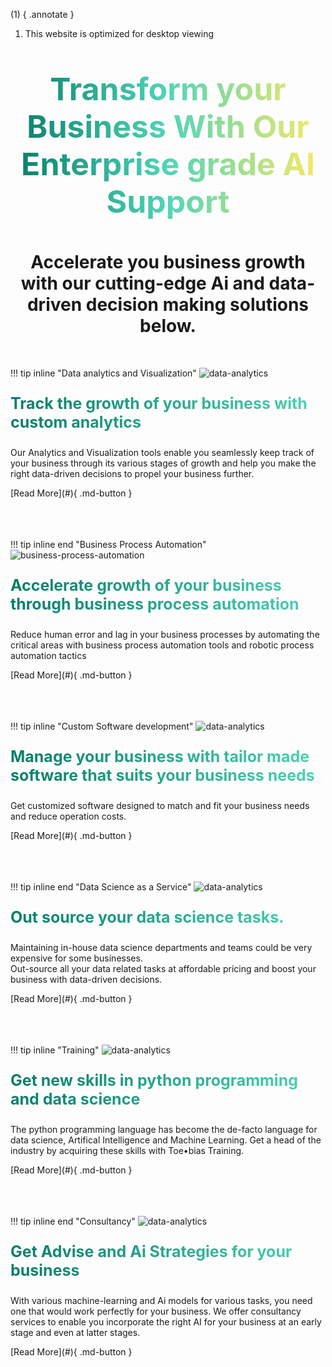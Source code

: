 
(1)
{ .annotate }

1.  This website is optimized for desktop viewing

<p style="font-size: 50px;
        color: #ADD8E6;
        text-align:center;
        background: -webkit-linear-gradient(left, #067d68, #50d5b7, #ffea61);
        -webkit-background-clip: text;
        -webkit-text-fill-color: transparent">
    <b>
        Transform your Business
        With Our Enterprise grade
        AI Support
    </b>
</p>
<h1 style="text-align:center">
    Accelerate you business growth with our cutting-edge Ai and data-driven decision making solutions below.
</h1>
</br>

!!! tip inline "Data analytics and Visualization"
    ![data-analytics](https://raw.githubusercontent.com/Toebias-enterprise/Toebias-enterprise.github.io/main/assets/images/analytic-graphs.jpeg)
<div>
    <p style="font-size: 25px;
            color: #ADD8E6;
            background: -webkit-linear-gradient(left, #067d68, #50d5b7);
            -webkit-background-clip: text;
            -webkit-text-fill-color: transparent">
        <b>
            Track the growth of your business with custom analytics
        </b>
    </p>
    <p>
        Our Analytics and Visualization tools enable you seamlessly keep track of
        your business through its various stages of growth and help you make the right data-driven
        decisions to propel your business further.
        </br>
    </p>
</div>
[Read More](#){ .md-button }
</br>
</br>
</br>
</br>

!!! tip inline end "Business Process Automation"
    ![business-process-automation](https://raw.githubusercontent.com/Toebias-enterprise/Toebias-enterprise.github.io/main/assets/images/screen-graphs.jpeg)
<div>
    <p style="font-size: 25px;
            color: #ADD8E6;
            background: -webkit-linear-gradient(left, #067d68, #50d5b7);
            -webkit-background-clip: text;
            -webkit-text-fill-color: transparent">
        <b>
            Accelerate growth of your business through business process automation
        </b>
    </p>
    <p>
        Reduce human error and lag in your business processes by automating the
        critical areas with business process automation tools and robotic process automation
        tactics
    </p>
</div>
[Read More](#){ .md-button }
</br>
</br>
</br>
</br>

!!! tip inline "Custom Software development"
    ![data-analytics](https://raw.githubusercontent.com/Toebias-enterprise/Toebias-enterprise.github.io/main/assets/images/innovative-solutions.jpeg)
<div>
    <p style="font-size: 25px;
            color: #ADD8E6;
            background: -webkit-linear-gradient(left, #067d68, #50d5b7);
            -webkit-background-clip: text;
            -webkit-text-fill-color: transparent">
        <b>
            Manage your business with tailor made software
            that suits your business needs
        </b>
    </p>
    <p>
        Get customized software designed to match and fit your 
        business needs and reduce operation costs.
        </br>
    </p>
</div>
[Read More](#){ .md-button }
</br>
</br>
</br>
</br>

!!! tip inline end "Data Science as a Service"
    ![data-analytics](https://raw.githubusercontent.com/Toebias-enterprise/Toebias-enterprise.github.io/main/assets/images/group-analysis-two.jpeg)
<div>
    <p style="font-size: 25px;
            color: #ADD8E6;
            background: -webkit-linear-gradient(left, #067d68, #50d5b7);
            -webkit-background-clip: text;
            -webkit-text-fill-color: transparent">
        <b>
            Out source your data science tasks.
        </b>
    </p>
    <p>
        Maintaining in-house data science departments and teams
        could be very expensive for some businesses.</br>
        Out-source all your data related tasks at affordable pricing
        and boost your business with data-driven decisions.
        </br>
    </p>
</div>
[Read More](#){ .md-button }
</br>
</br>
</br>
</br>

!!! tip inline "Training"
    ![data-analytics](https://raw.githubusercontent.com/Toebias-enterprise/Toebias-enterprise.github.io/main/assets/images/data-analysis.jpeg)
<div>
    <p style="font-size: 25px;
            color: #ADD8E6;
            background: -webkit-linear-gradient(left, #067d68, #50d5b7);
            -webkit-background-clip: text;
            -webkit-text-fill-color: transparent">
        <b>
            Get new skills in python programming and data science
        </b>
    </p>
    <p>
        The python programming language has become the de-facto language for
        data science, Artifical Intelligence and Machine Learning. Get a head
        of the industry by acquiring these skills with Toe•bias Training.
        </br>
    </p>
</div>
[Read More](#){ .md-button }
</br>
</br>
</br>
</br>

!!! tip inline end "Consultancy"
    ![data-analytics](https://raw.githubusercontent.com/Toebias-enterprise/Toebias-enterprise.github.io/main/assets/images/consultancy.jpeg)
<div>
    <p style="font-size: 25px;
            color: #ADD8E6;
            background: -webkit-linear-gradient(left, #067d68, #50d5b7);
            -webkit-background-clip: text;
            -webkit-text-fill-color: transparent">
        <b>
            Get Advise and Ai Strategies for your business 
        </b>
    </p>
    <p>
        With various machine-learning and Ai models for various tasks,
        you need one that would work perfectly for your business.
        We offer consultancy services to enable you incorporate the right AI
        for your business at an early stage and even at latter stages.
        </br>
    </p>
</div>
[Read More](#){ .md-button }
</br>
</br>
</br>